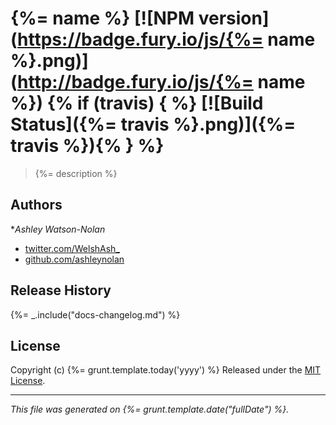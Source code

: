 # {%= name %} [![NPM version](https://badge.fury.io/js/{%= name %}.png)](http://badge.fury.io/js/{%= name %}) {% if (travis) { %} [![Build Status]({%= travis %}.png)]({%= travis %}){% } %}

> {%= description %}


## Authors

**Ashley Watson-Nolan*

+ [twitter.com/WelshAsh_](http://twitter.com/WelshAsh_)
+ [github.com/ashleynolan](http://github.com/ashleynolan)


## Release History
{%= _.include("docs-changelog.md") %}

## License
Copyright (c) {%= grunt.template.today('yyyy') %}
Released under the [MIT License](./LICENSE-MIT).

***

_This file was generated on {%= grunt.template.date("fullDate") %}._
